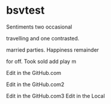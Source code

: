 # bsvtest

Sentiments 
two occasional 

travelling and 
one contrasted. 

married parties. 
Happiness remainder 

for off. Took 
sold add play m


Edit in the GitHub.com

Edit in the GitHub.com2

Edit in the GitHub.com3
Edit in the Local